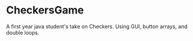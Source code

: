 # CheckersGame
A first year java student's take on Checkers. Using GUI, button arrays, and double loops.
